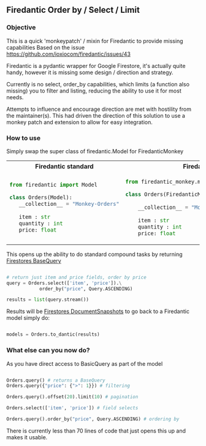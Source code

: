 ## Firedantic Order by / Select  / Limit


### Objective 
This is a quick 'monkeypatch' / mixin for Firedantic to provide missing capabilities
Based on the issue https://github.com/ioxiocom/firedantic/issues/43

Firedantic is a pydantic wrapper for Google Firestore, it's actually quite handy, however it is missing some design / direction and strategy. 

Currently is no select, order_by capabilities, which limits (a function also missing) you to filter and listing, reducing the ability to use it for most needs. 

Attempts to influence and encourage direction are met with hostility from the maintainer(s).
This had driven the direction of this solution to use a monkey patch and extension to allow for easy integration. 

### How to use

Simply swap the super class of firedantic.Model for FiredanticMonkey

<table>
<tr><th>Firedantic standard</th><th> Firedantic mixin</th></tr>
<tr><td>

 ```python
 from firedantic import Model

 class Orders(Model):  
    __collection__ = "Monkey-Orders"
    
    item : str
    quantity : int
    price: float

```

</td><td>

```python
from firedantic_monkey.mixin import FiredanticMonkey

class Orders(FiredanticMonkey): 
    
    __collection__ = "Monkey-Orders"
    
    item : str
    quantity : int
    price: float

```
</td></tr>
</table>

This opens up the ability to do standard compound tasks by returning [Firestores BaseQuery](https://cloud.google.com/python/docs/reference/firestore/latest/google.cloud.firestore_v1.base_query.BaseQuery)

```python

# return just item and price fields, order by price
query = Orders.select(['item', 'price']).\
            order_by("price", Query.ASCENDING)

results = list(query.stream())

```

Results will be [Firestores DocumentSnapshots](https://cloud.google.com/python/docs/reference/firestore/latest/google.cloud.firestore_v1.base_document.DocumentSnapshot) to go back to a Firedantic model simply do: 

```python

models = Orders.to_dantic(results)

```

### What else can you now do? 

As you have direct access to BasicQuery as part of the model


```python

Orders.query() # returns a BaseQuery
Orders.query({"price": {">": 1}}) # filtering

Orders.query().offset(20).limit(10) # pagination

Orders.select(['item', 'price']) # field selects

Orders.query().order_by("price", Query.ASCENDING) # ordering by 

```

There is currently less than 70 lines of code that just opens this up and makes it usable.
